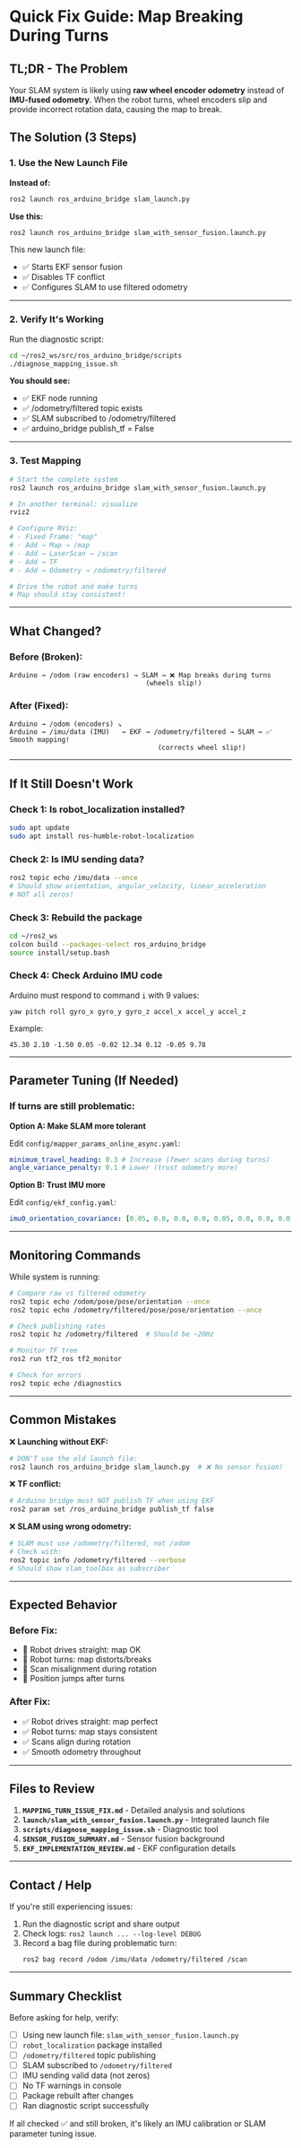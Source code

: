 # Quick Fix Guide: Map Breaking During Turns

## TL;DR - The Problem

Your SLAM system is likely using **raw wheel encoder odometry** instead of **IMU-fused odometry**. When the robot turns, wheel encoders slip and provide incorrect rotation data, causing the map to break.

## The Solution (3 Steps)

### 1. Use the New Launch File

**Instead of:**

```bash
ros2 launch ros_arduino_bridge slam_launch.py
```

**Use this:**

```bash
ros2 launch ros_arduino_bridge slam_with_sensor_fusion.launch.py
```

This new launch file:

- ✅ Starts EKF sensor fusion
- ✅ Disables TF conflict
- ✅ Configures SLAM to use filtered odometry

---

### 2. Verify It's Working

Run the diagnostic script:

```bash
cd ~/ros2_ws/src/ros_arduino_bridge/scripts
./diagnose_mapping_issue.sh
```

**You should see:**

- ✅ EKF node running
- ✅ /odometry/filtered topic exists
- ✅ SLAM subscribed to /odometry/filtered
- ✅ arduino_bridge publish_tf = False

---

### 3. Test Mapping

```bash
# Start the complete system
ros2 launch ros_arduino_bridge slam_with_sensor_fusion.launch.py

# In another terminal: visualize
rviz2

# Configure RViz:
# - Fixed Frame: "map"
# - Add → Map → /map
# - Add → LaserScan → /scan
# - Add → TF
# - Add → Odometry → /odometry/filtered

# Drive the robot and make turns
# Map should stay consistent!
```

---

## What Changed?

### Before (Broken):

```
Arduino → /odom (raw encoders) → SLAM → ❌ Map breaks during turns
                                  (wheels slip!)
```

### After (Fixed):

```
Arduino → /odom (encoders) ↘
Arduino → /imu/data (IMU)   → EKF → /odometry/filtered → SLAM → ✅ Smooth mapping!
                                     (corrects wheel slip!)
```

---

## If It Still Doesn't Work

### Check 1: Is robot_localization installed?

```bash
sudo apt update
sudo apt install ros-humble-robot-localization
```

### Check 2: Is IMU sending data?

```bash
ros2 topic echo /imu/data --once
# Should show orientation, angular_velocity, linear_acceleration
# NOT all zeros!
```

### Check 3: Rebuild the package

```bash
cd ~/ros2_ws
colcon build --packages-select ros_arduino_bridge
source install/setup.bash
```

### Check 4: Check Arduino IMU code

Arduino must respond to command `i` with 9 values:

```
yaw pitch roll gyro_x gyro_y gyro_z accel_x accel_y accel_z
```

Example:

```
45.30 2.10 -1.50 0.05 -0.02 12.34 0.12 -0.05 9.78
```

---

## Parameter Tuning (If Needed)

### If turns are still problematic:

**Option A: Make SLAM more tolerant**

Edit `config/mapper_params_online_async.yaml`:

```yaml
minimum_travel_heading: 0.3 # Increase (fewer scans during turns)
angle_variance_penalty: 0.1 # Lower (trust odometry more)
```

**Option B: Trust IMU more**

Edit `config/ekf_config.yaml`:

```yaml
imu0_orientation_covariance: [0.05, 0.0, 0.0, 0.0, 0.05, 0.0, 0.0, 0.0, 0.02] # Lower = trust more
```

---

## Monitoring Commands

While system is running:

```bash
# Compare raw vs filtered odometry
ros2 topic echo /odom/pose/pose/orientation --once
ros2 topic echo /odometry/filtered/pose/pose/orientation --once

# Check publishing rates
ros2 topic hz /odometry/filtered  # Should be ~20Hz

# Monitor TF tree
ros2 run tf2_ros tf2_monitor

# Check for errors
ros2 topic echo /diagnostics
```

---

## Common Mistakes

❌ **Launching without EKF:**

```bash
# DON'T use the old launch file:
ros2 launch ros_arduino_bridge slam_launch.py  # ❌ No sensor fusion!
```

❌ **TF conflict:**

```bash
# Arduino bridge must NOT publish TF when using EKF
ros2 param set /ros_arduino_bridge publish_tf false
```

❌ **SLAM using wrong odometry:**

```bash
# SLAM must use /odometry/filtered, not /odom
# Check with:
ros2 topic info /odometry/filtered --verbose
# Should show slam_toolbox as subscriber
```

---

## Expected Behavior

### Before Fix:

- 🔴 Robot drives straight: map OK
- 🔴 Robot turns: map distorts/breaks
- 🔴 Scan misalignment during rotation
- 🔴 Position jumps after turns

### After Fix:

- ✅ Robot drives straight: map perfect
- ✅ Robot turns: map stays consistent
- ✅ Scans align during rotation
- ✅ Smooth odometry throughout

---

## Files to Review

1. **`MAPPING_TURN_ISSUE_FIX.md`** - Detailed analysis and solutions
2. **`launch/slam_with_sensor_fusion.launch.py`** - Integrated launch file
3. **`scripts/diagnose_mapping_issue.sh`** - Diagnostic tool
4. **`SENSOR_FUSION_SUMMARY.md`** - Sensor fusion background
5. **`EKF_IMPLEMENTATION_REVIEW.md`** - EKF configuration details

---

## Contact / Help

If you're still experiencing issues:

1. Run the diagnostic script and share output
2. Check logs: `ros2 launch ... --log-level DEBUG`
3. Record a bag file during problematic turn:
   ```bash
   ros2 bag record /odom /imu/data /odometry/filtered /scan
   ```

---

## Summary Checklist

Before asking for help, verify:

- [ ] Using new launch file: `slam_with_sensor_fusion.launch.py`
- [ ] `robot_localization` package installed
- [ ] `/odometry/filtered` topic publishing
- [ ] SLAM subscribed to `/odometry/filtered`
- [ ] IMU sending valid data (not zeros)
- [ ] No TF warnings in console
- [ ] Package rebuilt after changes
- [ ] Ran diagnostic script successfully

If all checked ✅ and still broken, it's likely an IMU calibration or SLAM parameter tuning issue.
